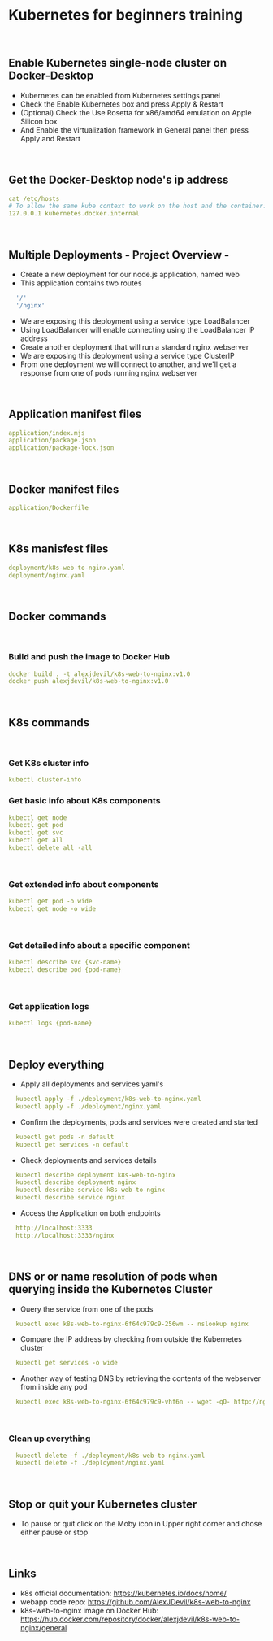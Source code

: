 # Kubernetes for beginners training

<br />

## Enable Kubernetes single-node cluster on Docker-Desktop 
* Kubernetes can be enabled from Kubernetes settings panel
* Check the Enable Kubernetes box and press Apply & Restart 
* (Optional) Check the Use Rosetta for x86/amd64 emulation on Apple Silicon box
* And Enable the virtualization framework in General panel then press Apply and Restart

<br />

## Get the Docker-Desktop node's ip address
```yaml
cat /etc/hosts
# To allow the same kube context to work on the host and the container:
127.0.0.1 kubernetes.docker.internal
```
<br />

## Multiple Deployments - Project Overview -
* Create a new deployment for our node.js application, named web
* This application contains two routes
```yaml
  '/'
  '/nginx'
```
* We are exposing this deployment using a service type LoadBalancer
* Using LoadBalancer will enable connecting using the LoadBalancer IP address
* Create another deployment that will run a standard nginx webserver
* We are exposing this deployment using a service type ClusterIP
* From one deployment we will connect to another, and we'll get a response from one of pods running nginx webserver

<br />

## Application manifest files
```yaml
application/index.mjs
application/package.json
application/package-lock.json
```
<br />

## Docker manifest files
```yaml
application/Dockerfile
```
<br />

## K8s manisfest files
```yaml
deployment/k8s-web-to-nginx.yaml
deployment/nginx.yaml
``` 

<br />

## Docker commands

<br />

### Build and push the image to Docker Hub
```yaml
docker build . -t alexjdevil/k8s-web-to-nginx:v1.0
docker push alexjdevil/k8s-web-to-nginx:v1.0
```
<br />

## K8s commands

<br />

### Get K8s cluster info
```yaml    
kubectl cluster-info
```
### Get basic info about K8s components
```yaml
kubectl get node
kubectl get pod
kubectl get svc
kubectl get all
kubectl delete all -all
```
<br />

### Get extended info about components
```yaml
kubectl get pod -o wide
kubectl get node -o wide
```

<br />

### Get detailed info about a specific component
```yaml
kubectl describe svc {svc-name}
kubectl describe pod {pod-name}
```
<br />

### Get application logs
```yaml
kubectl logs {pod-name}
```

<br />

## Deploy everything
* Apply all deployments and services yaml's
```yaml
  kubectl apply -f ./deployment/k8s-web-to-nginx.yaml
  kubectl apply -f ./deployment/nginx.yaml
```
* Confirm the deployments, pods and services were created and started
```yaml
  kubectl get pods -n default
  kubectl get services -n default
```
* Check deployments and services details
```yaml
  kubectl describe deployment k8s-web-to-nginx
  kubectl describe deployment nginx
  kubectl describe service k8s-web-to-nginx
  kubectl describe service nginx 
```
* Access the Application on both endpoints
```yaml
  http://localhost:3333
  http://localhost:3333/nginx
```

<br />

## DNS or or name resolution of pods when querying inside the Kubernetes Cluster
* Query the service from one of the pods 
```yaml
  kubectl exec k8s-web-to-nginx-6f64c979c9-256wm -- nslookup nginx
```
* Compare the IP address by checking from outside the Kubernetes cluster
```yaml
  kubectl get services -o wide
```
* Another way of testing DNS by retrieving the contents of the webserver from inside any pod
```yaml
  kubectl exec k8s-web-to-nginx-6f64c979c9-vhf6n -- wget -qO- http://nginx
```

<br />

### Clean up everything
```yaml
  kubectl delete -f ./deployment/k8s-web-to-nginx.yaml
  kubectl delete -f ./deployment/nginx.yaml
```

<br />

## Stop or quit your Kubernetes cluster
* To pause or quit click on the Moby icon in Upper right corner and chose either pause or stop 

<br />

## Links
* k8s official documentation: https://kubernetes.io/docs/home/
* webapp code repo: https://github.com/AlexJDevil/k8s-web-to-nginx
* k8s-web-to-nginx image on Docker Hub: https://hub.docker.com/repository/docker/alexjdevil/k8s-web-to-nginx/general

